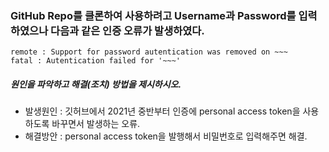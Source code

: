 ### GitHub Repo를 클론하여 사용하려고 Username과 Password를 입력하였으나 다음과 같은 인증 오류가 발생하였다.
```
remote : Support for password autentication was removed on ~~~
fatal : Autentication failed for '~~~'
```
##### 원인을 파악하고 해결(조치) 방법을 제시하시오.

* 발생원인 : 깃허브에서 2021년 중반부터 인증에 personal access token을 사용하도록 바꾸면서 발생하는 오류.
* 해결방안 : personal access token을 발행해서 비밀번호로 입력해주면 해결.
